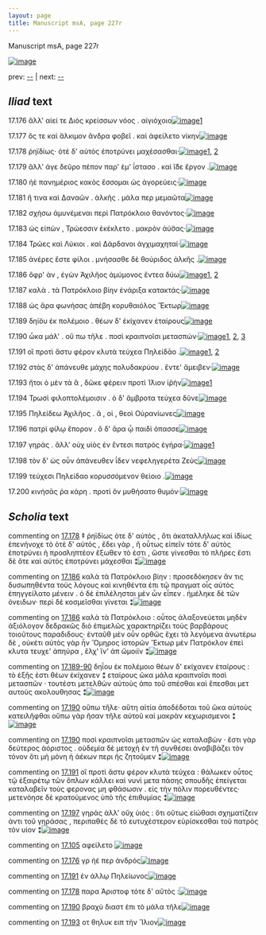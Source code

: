 ```yaml
---
layout: page
title: Manuscript msA, page 227r
---
```


Manuscript msA, page 227r

[![image](http://www.homermultitext.org/iipsrv?OBJ=IIP,1.0&FIF=/project/homer/pyramidal/deepzoom/hmt/vaimg/2017a/VA227RN_0398.tif&WID=100&CVT=JPEG)](http://www.homermultitext.org/ict2/?urn=urn:cite2:hmt:vaimg.2017a:VA227RN_0398)

prev:  [--](../--) | next:  [--](../--)

## *Iliad* text

17.176 <a id="17.176"/> ἂλλ' αἰεί τε Διὸς κρείσσων νόος . αἰγιόχοιο[![image](http://www.homermultitext.org/iipsrv?OBJ=IIP,1.0&FIF=/project/homer/pyramidal/deepzoom/hmt/vaimg/2017a/VA227RN_0398.tif&RGN=0.168,0.1953,0.356,0.027&WID=1000&CVT=JPEG)](http://www.homermultitext.org/ict2/?urn=urn:cite2:hmt:vaimg.2017a:VA227RN_0398@0.168,0.1953,0.356,0.027)[1](#msAim_17.23)

17.177 <a id="17.177"/> ὅς τε καὶ ἄλκιμον ἄνδρα φοβεῖ . καὶ ἀφείλετο νίκην[![image](http://www.homermultitext.org/iipsrv?OBJ=IIP,1.0&FIF=/project/homer/pyramidal/deepzoom/hmt/vaimg/2017a/VA227RN_0398.tif&RGN=0.174,0.2149,0.416,0.027&WID=1000&CVT=JPEG)](http://www.homermultitext.org/ict2/?urn=urn:cite2:hmt:vaimg.2017a:VA227RN_0398@0.174,0.2149,0.416,0.027)

17.178 <a id="17.178"/> ῥηϊδίως· ὁτὲ δ' αὐτὸς ἐποτρύνει μαχέσασθαι·[![image](http://www.homermultitext.org/iipsrv?OBJ=IIP,1.0&FIF=/project/homer/pyramidal/deepzoom/hmt/vaimg/2017a/VA227RN_0398.tif&RGN=0.174,0.2337,0.386,0.027&WID=1000&CVT=JPEG)](http://www.homermultitext.org/ict2/?urn=urn:cite2:hmt:vaimg.2017a:VA227RN_0398@0.174,0.2337,0.386,0.027)[1](#msAint_17.21), [2](#msA_17.74)

17.179 <a id="17.179"/> ἂλλ' άγε δεῦρο πέπον παρ' ὲμ' ΐστασο . καὶ ἴ̈δε ἔργον .[![image](http://www.homermultitext.org/iipsrv?OBJ=IIP,1.0&FIF=/project/homer/pyramidal/deepzoom/hmt/vaimg/2017a/VA227RN_0398.tif&RGN=0.173,0.2532,0.406,0.027&WID=1000&CVT=JPEG)](http://www.homermultitext.org/ict2/?urn=urn:cite2:hmt:vaimg.2017a:VA227RN_0398@0.173,0.2532,0.406,0.027)

17.180 <a id="17.180"/> ἠὲ πανημέριος κακὸς ἔσσομαι ὡς ἀγορεύεις·[![image](http://www.homermultitext.org/iipsrv?OBJ=IIP,1.0&FIF=/project/homer/pyramidal/deepzoom/hmt/vaimg/2017a/VA227RN_0398.tif&RGN=0.17,0.275,0.388,0.027&WID=1000&CVT=JPEG)](http://www.homermultitext.org/ict2/?urn=urn:cite2:hmt:vaimg.2017a:VA227RN_0398@0.17,0.275,0.388,0.027)

17.181 <a id="17.181"/> ἤ τινα καὶ Δαναῶν . ἀλκῆς . μάλα περ μεμαῶτα[![image](http://www.homermultitext.org/iipsrv?OBJ=IIP,1.0&FIF=/project/homer/pyramidal/deepzoom/hmt/vaimg/2017a/VA227RN_0398.tif&RGN=0.17,0.2908,0.422,0.027&WID=1000&CVT=JPEG)](http://www.homermultitext.org/ict2/?urn=urn:cite2:hmt:vaimg.2017a:VA227RN_0398@0.17,0.2908,0.422,0.027)

17.182 <a id="17.182"/> σχήσω ἀμυνέμεναι περὶ Πατρόκλοιο θανόντος·[![image](http://www.homermultitext.org/iipsrv?OBJ=IIP,1.0&FIF=/project/homer/pyramidal/deepzoom/hmt/vaimg/2017a/VA227RN_0398.tif&RGN=0.173,0.3125,0.415,0.027&WID=1000&CVT=JPEG)](http://www.homermultitext.org/ict2/?urn=urn:cite2:hmt:vaimg.2017a:VA227RN_0398@0.173,0.3125,0.415,0.027)

17.183 <a id="17.183"/> ὡς εἰπὼν , Τρώεσσιν ἐκέκλετο . μακρὸν ἀύ̈σας·[![image](http://www.homermultitext.org/iipsrv?OBJ=IIP,1.0&FIF=/project/homer/pyramidal/deepzoom/hmt/vaimg/2017a/VA227RN_0398.tif&RGN=0.172,0.3306,0.398,0.024&WID=1000&CVT=JPEG)](http://www.homermultitext.org/ict2/?urn=urn:cite2:hmt:vaimg.2017a:VA227RN_0398@0.172,0.3306,0.398,0.024)

17.184 <a id="17.184"/> Τρῶες καὶ Λύκιοι . καὶ Δάρδανοι ἀγχιμαχηταί·[![image](http://www.homermultitext.org/iipsrv?OBJ=IIP,1.0&FIF=/project/homer/pyramidal/deepzoom/hmt/vaimg/2017a/VA227RN_0398.tif&RGN=0.175,0.3501,0.38,0.024&WID=1000&CVT=JPEG)](http://www.homermultitext.org/ict2/?urn=urn:cite2:hmt:vaimg.2017a:VA227RN_0398@0.175,0.3501,0.38,0.024)

17.185 <a id="17.185"/> ἀνέρες ἔστε φίλοι . μνήσασθε δὲ θούριδος ἀλκῆς .[![image](http://www.homermultitext.org/iipsrv?OBJ=IIP,1.0&FIF=/project/homer/pyramidal/deepzoom/hmt/vaimg/2017a/VA227RN_0398.tif&RGN=0.176,0.3704,0.411,0.024&WID=1000&CVT=JPEG)](http://www.homermultitext.org/ict2/?urn=urn:cite2:hmt:vaimg.2017a:VA227RN_0398@0.176,0.3704,0.411,0.024)

17.186 <a id="17.186"/> ὄφρ' ὰν , ἐγὼν Ἀχιλῆος ἀμύμονος ἔντεα δύω[![image](http://www.homermultitext.org/iipsrv?OBJ=IIP,1.0&FIF=/project/homer/pyramidal/deepzoom/hmt/vaimg/2017a/VA227RN_0398.tif&RGN=0.179,0.3884,0.372,0.0255&WID=1000&CVT=JPEG)](http://www.homermultitext.org/ict2/?urn=urn:cite2:hmt:vaimg.2017a:VA227RN_0398@0.179,0.3884,0.372,0.0255)[1](#msA_17.76), [2](#msA_17.75)

17.187 <a id="17.187"/> καλὰ . τὰ Πατρόκλοιο βίην ἐνάριξα κατακτάς·[![image](http://www.homermultitext.org/iipsrv?OBJ=IIP,1.0&FIF=/project/homer/pyramidal/deepzoom/hmt/vaimg/2017a/VA227RN_0398.tif&RGN=0.182,0.4065,0.417,0.0255&WID=1000&CVT=JPEG)](http://www.homermultitext.org/ict2/?urn=urn:cite2:hmt:vaimg.2017a:VA227RN_0398@0.182,0.4065,0.417,0.0255)

17.188 <a id="17.188"/> ὡς ἄρα φωνήσας ἀπέβη κορυθαιόλος Ἕκτωρ[![image](http://www.homermultitext.org/iipsrv?OBJ=IIP,1.0&FIF=/project/homer/pyramidal/deepzoom/hmt/vaimg/2017a/VA227RN_0398.tif&RGN=0.169,0.4275,0.417,0.0255&WID=1000&CVT=JPEG)](http://www.homermultitext.org/ict2/?urn=urn:cite2:hmt:vaimg.2017a:VA227RN_0398@0.169,0.4275,0.417,0.0255)

17.189 <a id="17.189"/> δηί̈ου ἐκ πολέμοιο . θέων δ' ἐκίχανεν ἑταίρους[![image](http://www.homermultitext.org/iipsrv?OBJ=IIP,1.0&FIF=/project/homer/pyramidal/deepzoom/hmt/vaimg/2017a/VA227RN_0398.tif&RGN=0.175,0.4448,0.424,0.0255&WID=1000&CVT=JPEG)](http://www.homermultitext.org/ict2/?urn=urn:cite2:hmt:vaimg.2017a:VA227RN_0398@0.175,0.4448,0.424,0.0255)

17.190 <a id="17.190"/> ὦκα μάλ' . οὔ πω τῆλε . ποσὶ κραιπνοῖσι μετασπών·[![image](http://www.homermultitext.org/iipsrv?OBJ=IIP,1.0&FIF=/project/homer/pyramidal/deepzoom/hmt/vaimg/2017a/VA227RN_0398.tif&RGN=0.175,0.4621,0.424,0.0255&WID=1000&CVT=JPEG)](http://www.homermultitext.org/ict2/?urn=urn:cite2:hmt:vaimg.2017a:VA227RN_0398@0.175,0.4621,0.424,0.0255)[1](#msA_17.79), [2](#msA_17.78), [3](#msAint_17.22)

17.191 <a id="17.191"/> οἳ προτὶ ἄστυ φέρον κλυτὰ τεύχεα Πηλείδᾱο .[![image](http://www.homermultitext.org/iipsrv?OBJ=IIP,1.0&FIF=/project/homer/pyramidal/deepzoom/hmt/vaimg/2017a/VA227RN_0398.tif&RGN=0.18,0.4838,0.381,0.0255&WID=1000&CVT=JPEG)](http://www.homermultitext.org/ict2/?urn=urn:cite2:hmt:vaimg.2017a:VA227RN_0398@0.18,0.4838,0.381,0.0255)[1](#msAim_17.24), [2](#msA_17.80)

17.192 <a id="17.192"/> στὰς δ' ἀπάνευθε μάχης πολυδακρύου . ἔντε' ἄμειβεν·[![image](http://www.homermultitext.org/iipsrv?OBJ=IIP,1.0&FIF=/project/homer/pyramidal/deepzoom/hmt/vaimg/2017a/VA227RN_0398.tif&RGN=0.182,0.5011,0.431,0.0255&WID=1000&CVT=JPEG)](http://www.homermultitext.org/ict2/?urn=urn:cite2:hmt:vaimg.2017a:VA227RN_0398@0.182,0.5011,0.431,0.0255)

17.193 <a id="17.193"/> ἤτοι ὁ μὲν τὰ ἃ , δῶκε φέρειν προτὶ Ί̈λιον ἱ̈ρὴν[![image](http://www.homermultitext.org/iipsrv?OBJ=IIP,1.0&FIF=/project/homer/pyramidal/deepzoom/hmt/vaimg/2017a/VA227RN_0398.tif&RGN=0.182,0.5184,0.413,0.0255&WID=1000&CVT=JPEG)](http://www.homermultitext.org/ict2/?urn=urn:cite2:hmt:vaimg.2017a:VA227RN_0398@0.182,0.5184,0.413,0.0255)[1](#msAint_17.23)

17.194 <a id="17.194"/> Τρωσὶ φιλοπτολέμοισιν . ὁ δ' ἄμβροτα τεύχεα δῦνε[![image](http://www.homermultitext.org/iipsrv?OBJ=IIP,1.0&FIF=/project/homer/pyramidal/deepzoom/hmt/vaimg/2017a/VA227RN_0398.tif&RGN=0.18,0.5372,0.435,0.0255&WID=1000&CVT=JPEG)](http://www.homermultitext.org/ict2/?urn=urn:cite2:hmt:vaimg.2017a:VA227RN_0398@0.18,0.5372,0.435,0.0255)

17.195 <a id="17.195"/> Πηλείδεω Ἀχιλῆος . ἅ , οἱ , θεοὶ Οὐρανίωνες[![image](http://www.homermultitext.org/iipsrv?OBJ=IIP,1.0&FIF=/project/homer/pyramidal/deepzoom/hmt/vaimg/2017a/VA227RN_0398.tif&RGN=0.176,0.5575,0.393,0.0255&WID=1000&CVT=JPEG)](http://www.homermultitext.org/ict2/?urn=urn:cite2:hmt:vaimg.2017a:VA227RN_0398@0.176,0.5575,0.393,0.0255)

17.196 <a id="17.196"/> πατρὶ φίλῳ ἔπορον . ὃ δ' ἄρα ᾧ παιδὶ όπασσε[![image](http://www.homermultitext.org/iipsrv?OBJ=IIP,1.0&FIF=/project/homer/pyramidal/deepzoom/hmt/vaimg/2017a/VA227RN_0398.tif&RGN=0.18,0.5778,0.393,0.0255&WID=1000&CVT=JPEG)](http://www.homermultitext.org/ict2/?urn=urn:cite2:hmt:vaimg.2017a:VA227RN_0398@0.18,0.5778,0.393,0.0255)

17.197 <a id="17.197"/> γηράς . ἂλλ' οὐχ υἱὸς ἐν ε̋ντεσι πατρὸς ἐγήρα·[![image](http://www.homermultitext.org/iipsrv?OBJ=IIP,1.0&FIF=/project/homer/pyramidal/deepzoom/hmt/vaimg/2017a/VA227RN_0398.tif&RGN=0.178,0.5988,0.393,0.0255&WID=1000&CVT=JPEG)](http://www.homermultitext.org/ict2/?urn=urn:cite2:hmt:vaimg.2017a:VA227RN_0398@0.178,0.5988,0.393,0.0255)[1](#msA_17.81)

17.198 <a id="17.198"/> τὸν δ' ὡς οὖν ἀπάνευθεν ΐδεν νεφεληγερέτα Ζεὺς[![image](http://www.homermultitext.org/iipsrv?OBJ=IIP,1.0&FIF=/project/homer/pyramidal/deepzoom/hmt/vaimg/2017a/VA227RN_0398.tif&RGN=0.176,0.6146,0.411,0.0255&WID=1000&CVT=JPEG)](http://www.homermultitext.org/ict2/?urn=urn:cite2:hmt:vaimg.2017a:VA227RN_0398@0.176,0.6146,0.411,0.0255)

17.199 <a id="17.199"/> τεύχεσι Πηλείδαο κορυσσόμενον θείοιο .[![image](http://www.homermultitext.org/iipsrv?OBJ=IIP,1.0&FIF=/project/homer/pyramidal/deepzoom/hmt/vaimg/2017a/VA227RN_0398.tif&RGN=0.177,0.6341,0.344,0.0233&WID=1000&CVT=JPEG)](http://www.homermultitext.org/ict2/?urn=urn:cite2:hmt:vaimg.2017a:VA227RN_0398@0.177,0.6341,0.344,0.0233)

17.200 <a id="17.200"/> κινήσᾱς ῥα κάρη . προτὶ ὃν μυθήσατο θυμόν·[![image](http://www.homermultitext.org/iipsrv?OBJ=IIP,1.0&FIF=/project/homer/pyramidal/deepzoom/hmt/vaimg/2017a/VA227RN_0398.tif&RGN=0.168,0.6536,0.412,0.0233&WID=1000&CVT=JPEG)](http://www.homermultitext.org/ict2/?urn=urn:cite2:hmt:vaimg.2017a:VA227RN_0398@0.168,0.6536,0.412,0.0233)

## *Scholia* text

commenting on [17.178](#17.178)  <a id="msA_17.74"/> ‡ ῥηϊδίως ὁτε δ' αὐτὸς , ὅτι ἀκαταλλήλως καὶ ἰ̈δίως ἐπενήνοχε τὸ ὁτὲ δ' αὐτὸς , ἔδει γὰρ , ἢ οὗτως εἰπεῖν τότε δ' αὐτὸς ἐποτρύνει ἡ προσληπτέον ἔξωθεν τὸ ἐστι , ὥστε γίνεσθαι τὸ πλῆρες ἔστι δὲ ὅτε καὶ αὐτὸς ἐποτρύνει μάχεσθαι ⁑[![image](http://www.homermultitext.org/iipsrv?OBJ=IIP,1.0&FIF=/project/homer/pyramidal/deepzoom/hmt/vaimg/2017a/VA227RN_0398.tif&RGN=0.179,0.0826,0.625,0.0353&WID=1000&CVT=JPEG)](http://www.homermultitext.org/ict2/?urn=urn:cite2:hmt:vaimg.2017a:VA227RN_0398@0.179,0.0826,0.625,0.0353)

commenting on [17.186](#17.186)  <a id="msA_17.75"/> καλὰ τὰ Πατρόκλοιο βίην : προσεδόκησεν ἄν τις δυσωπηθέντα τοὺς λόγους καὶ κινηθέντα ἐπι τῷ πραγματ οἷς αὐτὸς ἐπηγγείλατο μένειν . ὁ δὲ ἐπιλέλησται μὲν ὦν εἶπεν . ἠμέληκε δὲ τῶν ὀνειδων· περὶ δὲ κοσμεῖσθαι γίνεται ⁑[![image](http://www.homermultitext.org/iipsrv?OBJ=IIP,1.0&FIF=/project/homer/pyramidal/deepzoom/hmt/vaimg/2017a/VA227RN_0398.tif&RGN=0.603,0.3959,0.211,0.0766&WID=1000&CVT=JPEG)](http://www.homermultitext.org/ict2/?urn=urn:cite2:hmt:vaimg.2017a:VA227RN_0398@0.603,0.3959,0.211,0.0766)

commenting on [17.186](#17.186)  <a id="msA_17.76"/> καλὰ τὰ Πατρόκλοιο : οὗτος ἀλαξονεύεται μηδὲν ἀξιόλογον δεδρακῶς διὸ ἐπιμελῶς χαρακτηρίζει τοὺς βαρβάρους τοιοῦτους παραδιδους· ἐνταῦθ μὲν οὖν ορθῶς ἔχει τὰ λεγόμενα ἀνωτέρω δὲ , οὐκέτι αὐτὸς γὰρ ἦν Ὅμηρος ἱστορῶν Ἕκτωρ μὲν Πατρόκλον ἐπεὶ κλυτα τευχε' ἀπηύρα , ἕλχ' ἵν' ἀπ ὤμοιϊν ⁑[![image](http://www.homermultitext.org/iipsrv?OBJ=IIP,1.0&FIF=/project/homer/pyramidal/deepzoom/hmt/vaimg/2017a/VA227RN_0398.tif&RGN=0.607,0.4711,0.23,0.0939&WID=1000&CVT=JPEG)](http://www.homermultitext.org/ict2/?urn=urn:cite2:hmt:vaimg.2017a:VA227RN_0398@0.607,0.4711,0.23,0.0939)

commenting on [17.189-90](#17.189-90)  <a id="msA_17.77"/> δηΐου ἐκ πολέμοιο θέων δ' εκίχανεν ἑταίρους : τὸ ἑξῆς ἐστι θέων ἐκίχανεν ⁑ εταίρους ῶκα μάλα κραιπνοῖσι ποσὶ μετασπῶν · τουτέστι μετελθὼν αὐτοὺς ἀπο τοῦ σπέσθαι καὶ ἔπεσθαι μετ αυτοὺς ακολουθησας ⁑[![image](http://www.homermultitext.org/iipsrv?OBJ=IIP,1.0&FIF=/project/homer/pyramidal/deepzoom/hmt/vaimg/2017a/VA227RN_0398.tif&RGN=0.605,0.5623,0.218,0.0608&WID=1000&CVT=JPEG)](http://www.homermultitext.org/ict2/?urn=urn:cite2:hmt:vaimg.2017a:VA227RN_0398@0.605,0.5623,0.218,0.0608)

commenting on [17.190](#17.190)  <a id="msA_17.78"/> οὔπω τῆλε· αὕτη αἰτία ἀποδέδοται τοῦ ῶκα αὐτοὺς κατειλῆφθαι οὔπω γὰρ ῆσαν τῆλε αὐτοῦ καὶ μακρὰν κεχωρισμενοι ⁑[![image](http://www.homermultitext.org/iipsrv?OBJ=IIP,1.0&FIF=/project/homer/pyramidal/deepzoom/hmt/vaimg/2017a/VA227RN_0398.tif&RGN=0.609,0.6206,0.187,0.0481&WID=1000&CVT=JPEG)](http://www.homermultitext.org/ict2/?urn=urn:cite2:hmt:vaimg.2017a:VA227RN_0398@0.609,0.6206,0.187,0.0481)

commenting on [17.190](#17.190)  <a id="msA_17.79"/> ποσὶ κραιπνοῖσι μετασπῶν ὡς καταλαβών · ἔστι γὰρ δεύτερος ἀόριστος . οὐδεμία δὲ μετοχὴ ἐν τῆ συνθέσει ἀναβιβάζει τὸν τόνον ὅτι μὴ μόνη ἡ ἀέκων περι ῆς ζητοῦμεν ⁑[![image](http://www.homermultitext.org/iipsrv?OBJ=IIP,1.0&FIF=/project/homer/pyramidal/deepzoom/hmt/vaimg/2017a/VA227RN_0398.tif&RGN=0.164,0.6582,0.631,0.0548&WID=1000&CVT=JPEG)](http://www.homermultitext.org/ict2/?urn=urn:cite2:hmt:vaimg.2017a:VA227RN_0398@0.164,0.6582,0.631,0.0548)

commenting on [17.191](#17.191)  <a id="msA_17.80"/> οἳ προτὶ ἄστυ φέρον κλυτὰ τεύχεα : θάλωκεν οὗτος τῷ ἐξαιρέτῳ τῶν ὅπλων κάλλει καὶ νυνὶ μετα πάσης σπουδῆς ἐπείγεται καταλαβεῖν τοὺς φερονας μη φθάσωσιν . εἰς τὴν πόλιν πορευθέντες· μετενόησε δὲ κρατούμενος ὑπὸ τῆς ἐπιθυμίας ⁑[![image](http://www.homermultitext.org/iipsrv?OBJ=IIP,1.0&FIF=/project/homer/pyramidal/deepzoom/hmt/vaimg/2017a/VA227RN_0398.tif&RGN=0.166,0.698,0.634,0.0391&WID=1000&CVT=JPEG)](http://www.homermultitext.org/ict2/?urn=urn:cite2:hmt:vaimg.2017a:VA227RN_0398@0.166,0.698,0.634,0.0391)

commenting on [17.197](#17.197)  <a id="msA_17.81"/> γηράς ἀλλ' οὔχ ὑιὸς : ὅτι οὕτως εἰώθασι σχηματίζειν ἀντι τοῦ γηράσας , περιπαθὲς δὲ τὸ ευτυχέστερον εὑρίσκεσθαι τοῦ πατρὸς τὸν υίον ⁑[![image](http://www.homermultitext.org/iipsrv?OBJ=IIP,1.0&FIF=/project/homer/pyramidal/deepzoom/hmt/vaimg/2017a/VA227RN_0398.tif&RGN=0.17,0.7273,0.646,0.0233&WID=1000&CVT=JPEG)](http://www.homermultitext.org/ict2/?urn=urn:cite2:hmt:vaimg.2017a:VA227RN_0398@0.17,0.7273,0.646,0.0233)

commenting on [17.105](#17.105)  <a id="msAext_17.4"/> 					 				 					 αφείλετο 				[![image](http://www.homermultitext.org/iipsrv?OBJ=IIP,1.0&FIF=/project/homer/pyramidal/deepzoom/hmt/vaimg/2017a/VA227RN_0398.tif&RGN=0.774,0.2254,0.076,0.0248&WID=1000&CVT=JPEG)](http://www.homermultitext.org/ict2/?urn=urn:cite2:hmt:vaimg.2017a:VA227RN_0398@0.774,0.2254,0.076,0.0248)

commenting on [17.176](#17.176)  <a id="msAim_17.23.comment"/> γρ ἠέ περ ἀνδρός[![image](http://www.homermultitext.org/iipsrv?OBJ=IIP,1.0&FIF=/project/homer/pyramidal/deepzoom/hmt/vaimg/2017a/VA227RN_0398.tif&RGN=0.534,0.1938,0.079,0.0248&WID=1000&CVT=JPEG)](http://www.homermultitext.org/ict2/?urn=urn:cite2:hmt:vaimg.2017a:VA227RN_0398@0.534,0.1938,0.079,0.0248)

commenting on [17.191](#17.191)  <a id="msAim_17.24.comment"/> ἐν άλλῳ Πηλείωνος[![image](http://www.homermultitext.org/iipsrv?OBJ=IIP,1.0&FIF=/project/homer/pyramidal/deepzoom/hmt/vaimg/2017a/VA227RN_0398.tif&RGN=0.557,0.4793,0.048,0.0203&WID=1000&CVT=JPEG)](http://www.homermultitext.org/ict2/?urn=urn:cite2:hmt:vaimg.2017a:VA227RN_0398@0.557,0.4793,0.048,0.0203)

commenting on [17.178](#17.178)  <a id="msAint_17.21.comment"/> παρα Ἀριστοφ τότε δ' αὔτὸς :[![image](http://www.homermultitext.org/iipsrv?OBJ=IIP,1.0&FIF=/project/homer/pyramidal/deepzoom/hmt/vaimg/2017a/VA227RN_0398.tif&RGN=0.1,0.2359,0.074,0.0338&WID=1000&CVT=JPEG)](http://www.homermultitext.org/ict2/?urn=urn:cite2:hmt:vaimg.2017a:VA227RN_0398@0.1,0.2359,0.074,0.0338)

commenting on [17.190](#17.190)  <a id="msAint_17.22.comment"/> βραχὺ διαστ ἐπι τὸ μάλα τῆλε[![image](http://www.homermultitext.org/iipsrv?OBJ=IIP,1.0&FIF=/project/homer/pyramidal/deepzoom/hmt/vaimg/2017a/VA227RN_0398.tif&RGN=0.12,0.4628,0.059,0.0331&WID=1000&CVT=JPEG)](http://www.homermultitext.org/ict2/?urn=urn:cite2:hmt:vaimg.2017a:VA227RN_0398@0.12,0.4628,0.059,0.0331)

commenting on [17.193](#17.193)  <a id="msAint_17.23.comment"/> οτ θηλυκ ειπ τὴν Ἴλιον[![image](http://www.homermultitext.org/iipsrv?OBJ=IIP,1.0&FIF=/project/homer/pyramidal/deepzoom/hmt/vaimg/2017a/VA227RN_0398.tif&RGN=0.113,0.5222,0.065,0.021&WID=1000&CVT=JPEG)](http://www.homermultitext.org/ict2/?urn=urn:cite2:hmt:vaimg.2017a:VA227RN_0398@0.113,0.5222,0.065,0.021)